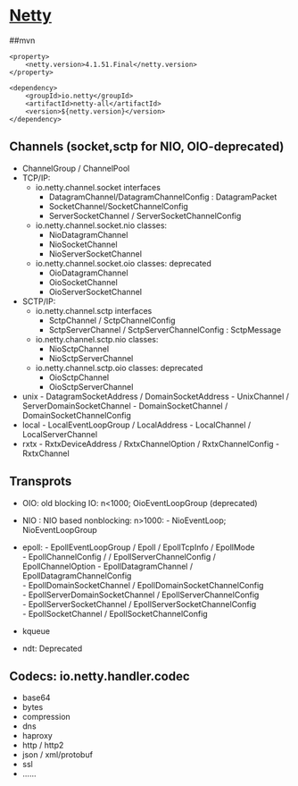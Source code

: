 # [Netty](https://netty.io/)

##mvn
```
<property>
    <netty.version>4.1.51.Final</netty.version>
</property>

<dependency>
    <groupId>io.netty</groupId>
    <artifactId>netty-all</artifactId>
    <version>${netty.version}</version>
</dependency>
```

## Channels (socket,sctp for NIO, OIO-deprecated)
- ChannelGroup / ChannelPool
- TCP/IP: 
    - io.netty.channel.socket interfaces
        - DatagramChannel/DatagramChannelConfig : DatagramPacket
        - SocketChannel/SocketChannelConfig
        - ServerSocketChannel / ServerSocketChannelConfig
    - io.netty.channel.socket.nio classes:
         - NioDatagramChannel
         - NioSocketChannel
         - NioServerSocketChannel
    - io.netty.channel.socket.oio classes: deprecated
         - OioDatagramChannel
         - OioSocketChannel
         - OioServerSocketChannel
- SCTP/IP:
    - io.netty.channel.sctp interfaces
         - SctpChannel / SctpChannelConfig
         - SctpServerChannel / SctpServerChannelConfig : SctpMessage
    - io.netty.channel.sctp.nio classes:
         - NioSctpChannel
         - NioSctpServerChannel
    - io.netty.channel.sctp.oio classes: deprecated
         - OioSctpChannel
         - OioSctpServerChannel
- unix
      - DatagramSocketAddress / DomainSocketAddress
      - UnixChannel / ServerDomainSocketChannel
      - DomainSocketChannel / DomainSocketChannelConfig
- local
      - LocalEventLoopGroup / LocalAddress
      - LocalChannel / LocalServerChannel
- rxtx
      - RxtxDeviceAddress / RxtxChannelOption<T> / RxtxChannelConfig
      - RxtxChannel

## Transprots
- OIO: old blocking IO: n<1000; OioEventLoopGroup (deprecated)
- NIO : NIO based nonblocking: n>1000: 
      - NioEventLoop; NioEventLoopGroup
- epoll: 
      - EpollEventLoopGroup / Epoll / EpollTcpInfo / EpollMode	 
      - EpollChannelConfig / / EpollServerChannelConfig / EpollChannelOption<T>	
      - EpollDatagramChannel / EpollDatagramChannelConfig 	 
      - EpollDomainSocketChannel / EpollDomainSocketChannelConfig  
      - EpollServerDomainSocketChannel / EpollServerChannelConfig  
      - EpollServerSocketChannel / EpollServerSocketChannelConfig       
      - EpollSocketChannel / EpollSocketChannelConfig        
- kqueue

- ndt: Deprecated 

## Codecs:  io.netty.handler.codec
- base64
- bytes
- compression
- dns
- haproxy
- http / http2
- json / xml/protobuf
- ssl
- ......

